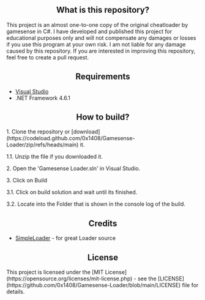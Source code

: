 <h2 align="center">What is this repository?</h2>
This project is an almost one-to-one copy of the original cheatloader by gamesense in C#. I have developed and published this project for educational purposes only and will not compensate any damages or losses if you use this program at your own risk. I am not liable for any damage caused by this repository. If you are interested in improving this repository, feel free to create a pull request.

<h2 align="center">Requirements</h2>

*   [Visual Studio](https://visualstudio.microsoft.com/)
*   .NET Framework 4.6.1

<h2 align="center">How to build?</h2>

<p>1. Clone the repository or [download](https://codeload.github.com/0x1408/Gamesense-Loader/zip/refs/heads/main) it.</p>
<p>1.1. Unzip the file if you downloaded it.</p>
<p>2. Open the 'Gamesense Loader.sln' in Visual Studio.</p>
<p>3. Click on Build</p>
<p>3.1. Click on build solution and wait until its finished.</p>
<p>3.2. Locate into the Folder that is shown in the console log of the build.</p>

<h2 align="center">Credits</h2>

*   [SimpleLoader](https://github.com/WilsonPublic/SimpleLoader) - for great Loader source

<h2 align="center">License</h2>
This project is licensed under the [MIT License](https://opensource.org/licenses/mit-license.php) - see the [LICENSE](https://github.com/0x1408/Gamesense-Loader/blob/main/LICENSE) file for details.
